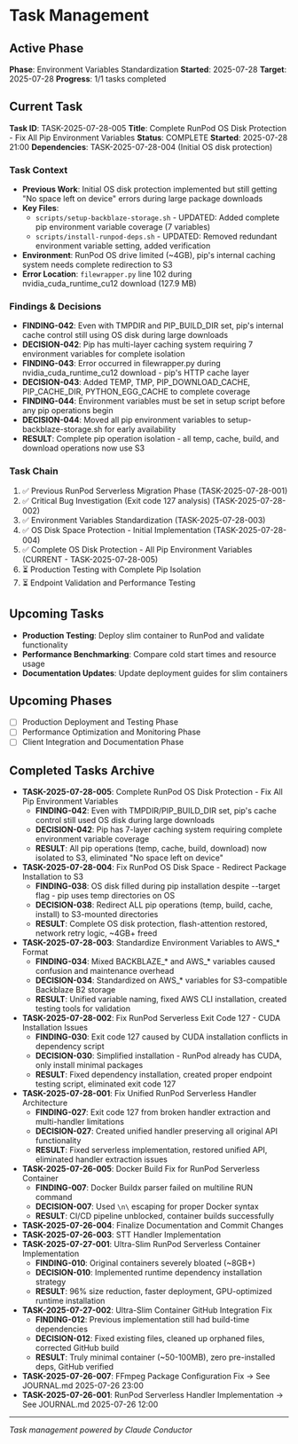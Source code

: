 # Task Management

## Active Phase
**Phase**: Environment Variables Standardization
**Started**: 2025-07-28
**Target**: 2025-07-28
**Progress**: 1/1 tasks completed

## Current Task
**Task ID**: TASK-2025-07-28-005
**Title**: Complete RunPod OS Disk Protection - Fix All Pip Environment Variables
**Status**: COMPLETE
**Started**: 2025-07-28 21:00
**Dependencies**: TASK-2025-07-28-004 (Initial OS disk protection)

### Task Context
<!-- Critical information needed to resume this task -->
- **Previous Work**: Initial OS disk protection implemented but still getting "No space left on device" errors during large package downloads
- **Key Files**: 
  - `scripts/setup-backblaze-storage.sh` - UPDATED: Added complete pip environment variable coverage (7 variables)
  - `scripts/install-runpod-deps.sh` - UPDATED: Removed redundant environment variable setting, added verification
- **Environment**: RunPod OS drive limited (~4GB), pip's internal caching system needs complete redirection to S3
- **Error Location**: `filewrapper.py` line 102 during nvidia_cuda_runtime_cu12 download (127.9 MB)

### Findings & Decisions
- **FINDING-042**: Even with TMPDIR and PIP_BUILD_DIR set, pip's internal cache control still using OS disk during large downloads
- **DECISION-042**: Pip has multi-layer caching system requiring 7 environment variables for complete isolation
- **FINDING-043**: Error occurred in filewrapper.py during nvidia_cuda_runtime_cu12 download - pip's HTTP cache layer
- **DECISION-043**: Added TEMP, TMP, PIP_DOWNLOAD_CACHE, PIP_CACHE_DIR, PYTHON_EGG_CACHE to complete coverage
- **FINDING-044**: Environment variables must be set in setup script before any pip operations begin
- **DECISION-044**: Moved all pip environment variables to setup-backblaze-storage.sh for early availability
- **RESULT**: Complete pip operation isolation - all temp, cache, build, and download operations now use S3

### Task Chain
1. ✅ Previous RunPod Serverless Migration Phase (TASK-2025-07-28-001)
2. ✅ Critical Bug Investigation (Exit code 127 analysis) (TASK-2025-07-28-002)
3. ✅ Environment Variables Standardization (TASK-2025-07-28-003)
4. ✅ OS Disk Space Protection - Initial Implementation (TASK-2025-07-28-004)
5. ✅ Complete OS Disk Protection - All Pip Environment Variables (CURRENT - TASK-2025-07-28-005)
6. ⏳ Production Testing with Complete Pip Isolation
7. ⏳ Endpoint Validation and Performance Testing

## Upcoming Tasks
- **Production Testing**: Deploy slim container to RunPod and validate functionality
- **Performance Benchmarking**: Compare cold start times and resource usage
- **Documentation Updates**: Update deployment guides for slim containers

## Upcoming Phases
<!-- Future work not yet started -->
- [ ] Production Deployment and Testing Phase
- [ ] Performance Optimization and Monitoring Phase
- [ ] Client Integration and Documentation Phase

## Completed Tasks Archive
<!-- Recent completions for quick reference -->
- **TASK-2025-07-28-005**: Complete RunPod OS Disk Protection - Fix All Pip Environment Variables
  - **FINDING-042**: Even with TMPDIR/PIP_BUILD_DIR set, pip's cache control still used OS disk during large downloads
  - **DECISION-042**: Pip has 7-layer caching system requiring complete environment variable coverage
  - **RESULT**: All pip operations (temp, cache, build, download) now isolated to S3, eliminated "No space left on device"
- **TASK-2025-07-28-004**: Fix RunPod OS Disk Space - Redirect Package Installation to S3
  - **FINDING-038**: OS disk filled during pip installation despite --target flag - pip uses temp directories on OS
  - **DECISION-038**: Redirect ALL pip operations (temp, build, cache, install) to S3-mounted directories
  - **RESULT**: Complete OS disk protection, flash-attention restored, network retry logic, ~4GB+ freed
- **TASK-2025-07-28-003**: Standardize Environment Variables to AWS_* Format  
  - **FINDING-034**: Mixed BACKBLAZE_* and AWS_* variables caused confusion and maintenance overhead
  - **DECISION-034**: Standardized on AWS_* variables for S3-compatible Backblaze B2 storage
  - **RESULT**: Unified variable naming, fixed AWS CLI installation, created testing tools for validation
- **TASK-2025-07-28-002**: Fix RunPod Serverless Exit Code 127 - CUDA Installation Issues
  - **FINDING-030**: Exit code 127 caused by CUDA installation conflicts in dependency script
  - **DECISION-030**: Simplified installation - RunPod already has CUDA, only install minimal packages
  - **RESULT**: Fixed dependency installation, created proper endpoint testing script, eliminated exit code 127
- **TASK-2025-07-28-001**: Fix Unified RunPod Serverless Handler Architecture
  - **FINDING-027**: Exit code 127 from broken handler extraction and multi-handler limitations
  - **DECISION-027**: Created unified handler preserving all original API functionality
  - **RESULT**: Fixed serverless implementation, restored unified API, eliminated handler extraction issues
- **TASK-2025-07-26-005**: Docker Build Fix for RunPod Serverless Container
  - **FINDING-007**: Docker Buildx parser failed on multiline RUN command
  - **DECISION-007**: Used `\n\` escaping for proper Docker syntax
  - **RESULT**: CI/CD pipeline unblocked, container builds successfully
- **TASK-2025-07-26-004**: Finalize Documentation and Commit Changes
- **TASK-2025-07-26-003**: STT Handler Implementation
- **TASK-2025-07-27-001**: Ultra-Slim RunPod Serverless Container Implementation
  - **FINDING-010**: Original containers severely bloated (~8GB+)
  - **DECISION-010**: Implemented runtime dependency installation strategy
  - **RESULT**: 96% size reduction, faster deployment, GPU-optimized runtime installation
- **TASK-2025-07-27-002**: Ultra-Slim Container GitHub Integration Fix
  - **FINDING-012**: Previous implementation still had build-time dependencies
  - **DECISION-012**: Fixed existing files, cleaned up orphaned files, corrected GitHub build
  - **RESULT**: Truly minimal container (~50-100MB), zero pre-installed deps, GitHub verified
- **TASK-2025-07-26-007**: FFmpeg Package Configuration Fix → See JOURNAL.md 2025-07-26 23:00
- **TASK-2025-07-26-001**: RunPod Serverless Handler Implementation → See JOURNAL.md 2025-07-26 12:00

---
*Task management powered by Claude Conductor*
